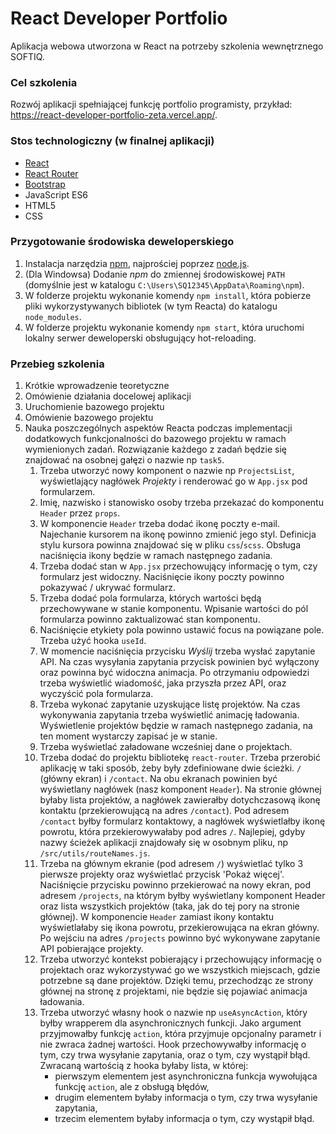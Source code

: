 # React Developer Portfolio

Aplikacja webowa utworzona w React na potrzeby szkolenia wewnętrznego SOFTIQ.

### Cel szkolenia

Rozwój aplikacji spełniającej funkcję portfolio programisty, przykład: https://react-developer-portfolio-zeta.vercel.app/.

### Stos technologiczny (w finalnej aplikacji)

- [React](https://pl.reactjs.org/)
- [React Router](https://reactrouter.com/en/main)
- [Bootstrap](https://getbootstrap.com/)
- JavaScript ES6
- HTML5
- CSS

### Przygotowanie środowiska deweloperskiego

1. Instalacja narzędzia [npm](https://www.npmjs.com/), najprościej poprzez [node.js](https://nodejs.org/en/download/).
2. (Dla Windowsa) Dodanie *npm* do zmiennej środowiskowej `PATH` (domyślnie jest w katalogu `C:\Users\SQ12345\AppData\Roaming\npm`).
3. W folderze projektu wykonanie komendy `npm install`, która pobierze pliki wykorzystywanych bibliotek (w tym Reacta) do katalogu `node_modules`.
4. W folderze projektu wykonanie komendy `npm start`, która uruchomi lokalny serwer deweloperski obsługujący hot-reloading.

### Przebieg szkolenia

1. Krótkie wprowadzenie teoretyczne
2. Omówienie działania docelowej aplikacji
3. Uruchomienie bazowego projektu
4. Omówienie bazowego projektu
5. Nauka poszczególnych aspektów Reacta podczas implementacji dodatkowych funkcjonalności do bazowego projektu w ramach wymienionych zadań. Rozwiązanie każdego z zadań będzie się znajdować na osobnej gałęzi o nazwie np `task5`.
   1. Trzeba utworzyć nowy komponent o nazwie np `ProjectsList`, wyświetlający nagłówek *Projekty* i renderować go w `App.jsx` pod formularzem.
   2. Imię, nazwisko i stanowisko osoby trzeba przekazać do komponentu `Header` przez `props`.
   3. W komponencie `Header` trzeba dodać ikonę poczty e-mail. Najechanie kursorem na ikonę powinno zmienić jego styl. Definicja stylu kursora powinna znajdować się w pliku `css`/`scss`. Obsługa naciśnięcia ikony będzie w ramach następnego zadania.
   4. Trzeba dodać stan w `App.jsx` przechowujący informację o tym, czy formularz jest widoczny. Naciśnięcie ikony poczty powinno pokazywać / ukrywać formularz.
   5. Trzeba dodać pola formularza, których wartości będą przechowywane w stanie komponentu. Wpisanie wartości do pól formularza powinno zaktualizować stan komponentu.
   6. Naciśnięcie etykiety pola powinno ustawić focus na powiązane pole. Trzeba użyć hooka `useId`.
   7. W momencie naciśnięcia przycisku *Wyślij* trzeba wysłać zapytanie API. Na czas wysyłania zapytania przycisk powinien być wyłączony oraz powinna być widoczna animacja. Po otrzymaniu odpowiedzi trzeba wyświetlić wiadomość, jaka przyszła przez API, oraz wyczyścić pola formularza.
   8. Trzeba wykonać zapytanie uzyskujące listę projektów. Na czas wykonywania zapytania trzeba wyświetlić animację ładowania. Wyświetlenie projektów będzie w ramach następnego zadania, na ten moment wystarczy zapisać je w stanie.
   9. Trzeba wyświetlać załadowane wcześniej dane o projektach.
   10. Trzeba dodać do projektu bibliotekę `react-router`. Trzeba przerobić aplikację w taki sposób, żeby były zdefiniowane dwie ścieżki. `/` (główny ekran) i `/contact`. Na obu ekranach powinien być wyświetlany nagłówek (nasz komponent `Header`). Na stronie głównej byłaby lista projektów, a nagłówek zawierałby dotychczasową ikonę kontaktu (przekierowującą na adres `/contact`). Pod adresem `/contact` byłby formularz kontaktowy, a nagłówek wyświetlałby ikonę powrotu, która przekierowywałaby pod adres `/`. Najlepiej, gdyby nazwy ścieżek aplikacji znajdowały się w osobnym pliku, np `/src/utils/routeNames.js`.
   11. Trzeba na głównym ekranie (pod adresem `/`) wyświetlać tylko 3 pierwsze projekty oraz wyświetlać przycisk 'Pokaż więcej'. Naciśnięcie przycisku powinno przekierować na nowy ekran, pod adresem `/projects`, na którym byłby wyświetlany komponent Header oraz lista wszystkich projektów (taka, jak do tej pory na stronie głównej). W komponencie `Header` zamiast ikony kontaktu wyświetlałaby się ikona powrotu, przekierowująca na ekran główny. Po wejściu na adres `/projects` powinno być wykonywane zapytanie API pobierające projekty.
   12. Trzeba utworzyć kontekst pobierający i przechowujący informację o projektach oraz wykorzystywać go we wszystkich miejscach, gdzie potrzebne są dane projektów. Dzięki temu, przechodząc ze strony głównej na stronę z projektami, nie będzie się pojawiać animacja ładowania.
   13. Trzeba utworzyć własny hook o nazwie np `useAsyncAction`, który byłby wrapperem dla asynchronicznych funkcji. Jako argument przyjmowałby funkcję `action`, która przyjmuje opcjonalny parametr i nie zwraca żadnej wartości. Hook przechowywałby informację o tym, czy trwa wysyłanie zapytania, oraz o tym, czy wystąpił błąd. Zwracaną wartością z hooka byłaby lista, w której:
         - pierwszym elementem jest asynchroniczna funkcja wywołująca funkcję `action`, ale z obsługą błędów,
         - drugim elementem byłaby informacja o tym, czy trwa wysyłanie zapytania,
         - trzecim elementem byłaby informacja o tym, czy wystąpił błąd.
